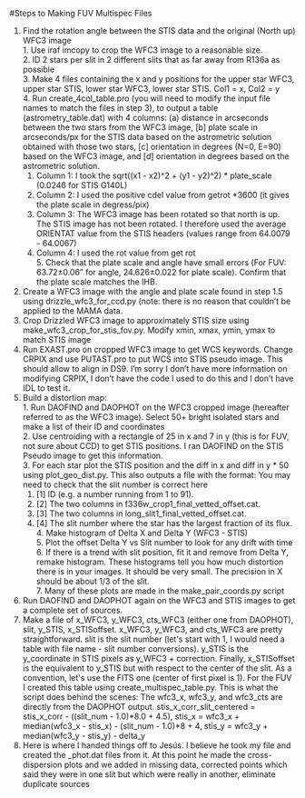 #Steps to Making FUV Multispec Files

  1. Find the rotation angle between the STIS data and the original (North up) WFC3 image  
    1. Use iraf imcopy to crop the WFC3 image to a reasonable size.  
    2. ID 2 stars per slit in 2 different slits that as far away from R136a as possible  
    3. Make 4 files containing the x and y positions for the upper star WFC3, upper star STIS, lower star WFC3, lower star STIS. Col1 = x, Col2 = y    
    4. Run create_4col_table.pro (you will need to modify the input file names to match the files in step 3), to output a table (astrometry_table.dat)   with 4 columns: (a) distance in arcseconds between the two stars from the WFC3 image, [b] plate scale in arcseconds/px for the STIS data based on the astrometric solution obtained with those two stars, [c] orientation in degrees (N=0, E=90) based on the WFC3 image, and [d] orientation in degrees based on the astrometric solution.  
      1. Column 1: I took the sqrt((x1 - x2)^2 + (y1 - y2)^2) * plate_scale (0.0246 for STIS G140L)  
      2. Column 2: I used the positive cdel value from getrot *3600 (it gives the plate scale in degress/pix)  
      3. Column 3: The WFC3 image has been rotated so that north is up. The STIS image has not been rotated. I therefore used the average ORIENTAT value from the STIS headers (values range from 64.0079 - 64.0067)  
      4. Column 4: I used the rot value from get rot  
    5. Check that the plate scale and angle have small errors (For FUV: 63.72±0.06” for angle, 24.626±0.022 for plate scale). Confirm that the plate scale matches the IHB.  
  2. Create a WFC3 image with the angle and plate scale found in step 1.5 using drizzle_wfc3_for_ccd.py (note: there is no reason that couldn’t be applied to the MAMA data.  
  3. Crop Drizzled WFC3 image to approximately STIS size using make_wfc3_crop_for_stis_fov.py. Modify xmin, xmax, ymin, ymax to match STIS image  
  4. Run EXAST.pro on cropped WFC3 image to get WCS keywords. Change CRPIX and use PUTAST.pro to put WCS into STIS pseudo image. This should allow to align in DS9. I’m sorry I don’t have more information on modifying CRPIX, I don’t have the code I used to do this and I don’t have IDL to test it.  
  5. Build a distortion map:   
    1. Run DAOFIND and DAOPHOT on the WFC3 cropped image (hereafter referred to as the WFC3 image). Select 50+ bright isolated stars and make a list of their ID and coordinates  
    2. Use centroiding with a rectangle of 25 in x and 7 in y (this is for FUV, not sure about CCD) to get STIS positions. I ran DAOFIND on the STIS Pseudo image to get this information.  
    3. For each star plot the STIS position and the diff in x and diff in y * 50 using plot_geo_dist.py. This also outputs a file with the format: You may need to check that the slit number is correct here    
      1. [1] ID (e.g. a number running from 1 to 91).  
      2. [2] The two columns in f336w_crop1_final_vetted_offset.cat.  
      3. [3] The two columns in long_slit1_final_vetted_offset.cat.  
      4. [4] The slit number where the star has the largest fraction of its flux.  
    4. Make histogram of Delta X and Delta Y (WFC3 - STIS)  
    5. Plot the offset Delta Y vs Slit number to look for any drift with time  
    6. If there is a trend with slit position, fit it and remove from Delta Y, remake histogram. These histograms tell you how much distortion there is  in your images. It should be very small. The precision in X should be about 1/3 of the slit.  
    7. Many of these plots are made in the make_pair_coords.py script  
  6. Run DAOFIND and DAOPHOT again on the WFC3 and STIS images to get a complete set of sources.  
  7. Make a file of x_WFC3, y_WFC3, cts_WFC3 (either one from DAOPHOT), slit, y_STIS, x_STISoffset. x_WFC3, y_WFC3, and cts_WFC3 are pretty straightforward. slit is the slit number (let's start with 1, I would need a table with file name - slit number conversions). y_STIS is the y_coordinate in STIS pixels as y_WFC3 + correction. Finally, x_STISoffset is the equivalent to y_STIS but with respect to the center of the slit. As a convention, let's use the FITS one (center of first pixel is 1). For the FUV I created this table using create_multispec_table.py.  This is what the script does behind the scenes: The wfc3_x, wfc3_y, and wfc3_cts are directly from the DAOPHOT output. stis_x_corr_slit_centered = stis_x_corr - ((slit_num - 1.0)*8.0 + 4.5), stis_x = wfc3_x + median(wfc3_x - stis_x) - (slit_num - 1.0)*8 + 4, stis_y = wfc3_y  + median(wfc3_y - stis_y) - delta_y  
  8. Here is where I handed things off to Jesús. I believe he took my file and created the _phot.dat files from it. At this point he made the cross-dispersion plots and we added in missing data, corrected points which said they were in one slit but which were really in another, eliminate duplicate sources  

